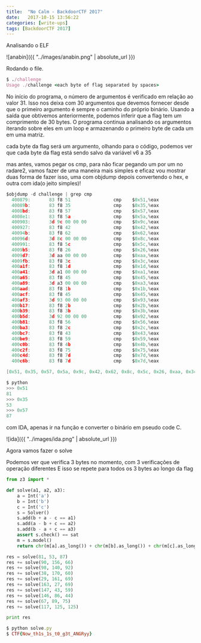 ```yaml
---
title:  "No Calm - BackdoorCTF 2017"
date:   2017-10-15 13:56:22
categories: [write-ups]
tags: [BackdoorCTF 2017]
---
```


Analisando o ELF

![anabin]({{ "../images/anabin.png" | absolute_url }})

Rodando o file.
``` ruby
$ ./challenge
Usage ./challenge <each byte of flag separated by spaces>
```

No início do programa, o número de argumentos é verificado em relação ao valor 31. Isso nos deixa com 30 argumentos que devemos fornecer 
desde que o primeiro argumento é sempre o caminho do próprio binário. Usando a saída que obtivemos anteriormente, podemos inferir que a 
flag tem um comprimento de 30 bytes. O programa continua analisando os argumentos iterando sobre eles em um loop e armazenando o primeiro 
byte de cada um em uma matriz.

cada byte da flag será um argumento, olhando para o código, podemos ver que cada byte da flag está sendo salvo da variável v6 a 35

mas antes, vamos pegar os cmp, para não ficar pegando um por um no radare2, vamos fazer de uma maneira mais simples e eficaz
vou mostrar duas forma de fazer isso, uma com objdump depois convertendo o hex, e outra com ida(o jeito simples)!
``` c
$objdump -d challenge | grep cmp
  400879:       83 f8 51                cmp    $0x51,%eax
  40089b:       83 f8 35                cmp    $0x35,%eax
  4008bd:       83 f8 57                cmp    $0x57,%eax
  4008e1:       83 f8 5a                cmp    $0x5a,%eax
  400903:       3d 9c 00 00 00          cmp    $0x9c,%eax
  400927:       83 f8 42                cmp    $0x42,%eax
  40094b:       83 f8 62                cmp    $0x62,%eax
  40096d:       3d 8c 00 00 00          cmp    $0x8c,%eax
  400991:       83 f8 5c                cmp    $0x5c,%eax
  4009b5:       83 f8 26                cmp    $0x26,%eax
  4009d7:       3d aa 00 00 00          cmp    $0xaa,%eax
  4009fb:       83 f8 3c                cmp    $0x3c,%eax
  400a1f:       83 f8 1d                cmp    $0x1d,%eax
  400a41:       3d a1 00 00 00          cmp    $0xa1,%eax
  400a65:       83 f8 45                cmp    $0x45,%eax
  400a89:       3d a3 00 00 00          cmp    $0xa3,%eax
  400aad:       83 f8 1b                cmp    $0x1b,%eax
  400acf:       83 f8 45                cmp    $0x45,%eax
  400af3:       3d 93 00 00 00          cmp    $0x93,%eax
  400b17:       83 f8 2b                cmp    $0x2b,%eax
  400b39:       83 f8 3b                cmp    $0x3b,%eax
  400b5d:       3d 92 00 00 00          cmp    $0x92,%eax
  400b81:       83 f8 56                cmp    $0x56,%eax
  400ba3:       83 f8 2c                cmp    $0x2c,%eax
  400bc7:       83 f8 43                cmp    $0x43,%eax
  400be9:       83 f8 59                cmp    $0x59,%eax
  400c0b:       83 f8 4b                cmp    $0x4b,%eax
  400c2f:       83 f8 75                cmp    $0x75,%eax
  400c4d:       83 f8 7d                cmp    $0x7d,%eax
  400c6b:       83 f8 7d                cmp    $0x7d,%eax
```

``` c
[0x51, 0x35, 0x57, 0x5a, 0x9c, 0x42, 0x62, 0x8c, 0x5c, 0x26, 0xaa, 0x3c, 0x1d, 0xa1, 0x45, 0xa3, 0x1b, 0x45, 0x93, 0x2b, 0x3b, 0x92, 0x56, 0x2c, 0x43, 0x59, 0x4b, 0x75, 0x7d, 0x7d]
```

``` python
$ python
>>> 0x51
81
>>> 0x35
53
>>> 0x57
87
```

com IDA, apenas ir na função e converter o binário em pseudo code C.

![ida]({{ "../images/ida.png" | absolute_url }})

Agora vamos fazer o solve

Podemos ver que verifica 3 bytes no momento, com 3 verificações de operação diferentes E isso se repete para todos os 3 bytes ao longo da flag

``` python
from z3 import *

def solve(a1, a2, a3):
    a = Int('a')
    b = Int('b')
    c = Int('c')
    s = Solver()
    s.add(b + a - c == a1)
    s.add(a - b + c == a2)
    s.add(b - a + c == a3)
    assert s.check() == sat
    m = s.model()
    return chr(m[a].as_long()) + chr(m[b].as_long()) + chr(m[c].as_long())

res = solve(81, 53, 87)
res += solve(90, 156, 66)
res += solve(98, 140, 92)
res += solve(38, 170, 60)
res += solve(29, 161, 69)
res += solve(163, 27, 69)
res += solve(147, 43, 59)
res += solve(146, 86, 44)
res += solve(67, 89, 75)
res += solve(117, 125, 125)

print res
```

``` ruby
$ python solve.py
$ CTF{Now_th1s_1s_t0_g3t_ANGRyy}
```
